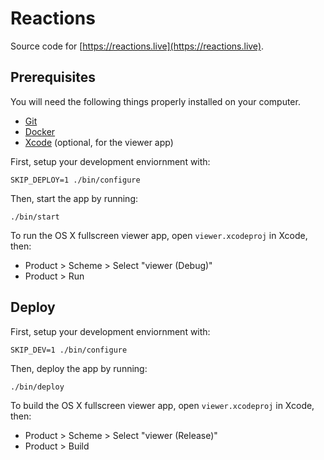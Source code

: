 # Reactions

Source code for [https://reactions.live](https://reactions.live).

## Prerequisites

You will need the following things properly installed on your computer.

* [Git](https://git-scm.com/)
* [Docker](https://www.docker.com)
* [Xcode](https://developer.apple.com/xcode/) (optional, for the viewer app)

First, setup your development enviornment with:

```
SKIP_DEPLOY=1 ./bin/configure
```

Then, start the app by running:

```
./bin/start
```

To run the OS X fullscreen viewer app, open `viewer.xcodeproj` in Xcode, then:

* Product > Scheme > Select "viewer (Debug)"
* Product > Run

## Deploy

First, setup your development enviornment with:

```
SKIP_DEV=1 ./bin/configure
```

Then, deploy the app by running:

```
./bin/deploy
```

To build the OS X fullscreen viewer app, open `viewer.xcodeproj` in Xcode, then:

* Product > Scheme > Select "viewer (Release)"
* Product > Build
